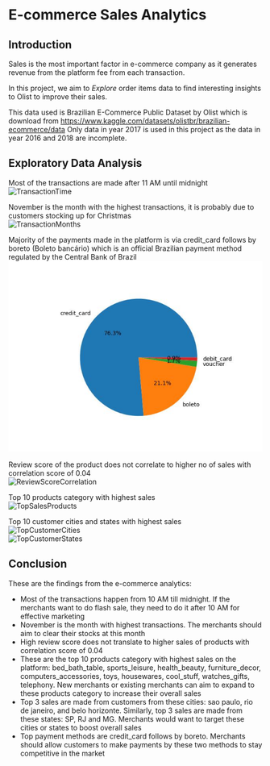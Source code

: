 # E-commerce Sales Analytics

## Introduction
Sales is the most important factor in e-commerce company as it generates revenue from the platform fee from each transaction.

In this project, we aim to *Explore* order items data to find interesting insights to Olist to improve their sales.

This data used is Brazilian E-Commerce Public Dataset by Olist which is download from https://www.kaggle.com/datasets/olistbr/brazilian-ecommerce/data
Only data in year 2017 is used in this project as the data in year 2016 and 2018 are incomplete.

## Exploratory Data Analysis
Most of the transactions are made after 11 AM until midnight
<br> ![TransactionTime](https://github.com/filbert11/ecommerce-sales-analytics/blob/main/plot/transactions_time.jpeg)

November is the month with the highest transactions, it is probably due to customers stocking up for Christmas
<br> ![TransactionMonths](https://github.com/filbert11/ecommerce-sales-analytics/blob/main/plot/sales_time_series.jpeg)

Majority of the payments made in the platform is via credit_card follows by boreto (Boleto bancário) which is an official Brazilian payment method regulated by the Central Bank of Brazil
<br> ![TopPaymentMethods](https://github.com/filbert11/E-commerce-Sales-Analytics/blob/main/plot/payment_methods.jpeg)

Review score of the product does not correlate to higher no of sales with correlation score of 0.04
<br> ![ReviewScoreCorrelation](https://github.com/filbert11/ecommerce-sales-analytics/blob/main/plot/review_score_sales_correlation.jpeg)

Top 10 products category with highest sales
<br> ![TopSalesProducts](https://github.com/filbert11/ecommerce-sales-analytics/blob/main/plot/top_sales_product_category.jpeg)

Top 10 customer cities and states with highest sales
<br> ![TopCustomerCities](https://github.com/filbert11/ecommerce-sales-analytics/blob/main/plot/top_customers_city.jpeg)
<br> ![TopCustomerStates](https://github.com/filbert11/ecommerce-sales-analytics/blob/main/plot/top_customers_state.jpeg)

## Conclusion
These are the findings from the e-commerce analytics:
- Most of the transactions happen from 10 AM till midnight. If the merchants want to do flash sale, they need to do it after 10 AM for effective marketing
- November is the month with highest transactions. The merchants should aim to clear their stocks at this month
- High review score does not translate to higher sales of products with correlation score of 0.04
- These are the top 10 products category with highest sales on the platform: bed_bath_table, sports_leisure, health_beauty, furniture_decor, computers_accessories, toys, housewares, cool_stuff, watches_gifts, telephony. New merchants or existing merchants can aim to expand to these products category to increase their overall sales
- Top 3 sales are made from customers from these cities: sao paulo, rio de janeiro, and belo horizonte. Similarly, top 3 sales are made from these states: SP, RJ and MG. Merchants would want to target these cities or states to boost overall sales
- Top payment methods are credit_card follows by boreto. Merchants should allow customers to make payments by these two methods to stay competitive in the market
